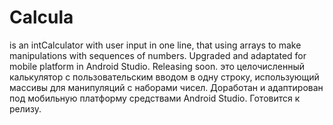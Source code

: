 # Calcula
is an intCalculator with user input in one line, that using arrays to make manipulations with sequences of numbers. Upgraded and adaptated for mobile platform in Android Studio. Releasing soon.
это целочисленный калькулятор с пользовательским вводом в одну строку, использующий массивы для манипуляций с наборами чисел. Доработан и адаптирован под мобильную платформу средствами Android Studio. Готовится к релизу.
